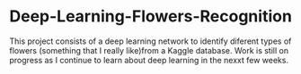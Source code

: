 # Deep-Learning-Flowers-Recognition

This project consists of a deep learning network to identify diferent types of flowers (something that I really like)from a Kaggle database.
Work is still on progress as I continue to learn about deep learning in the nexxt few weeks.
